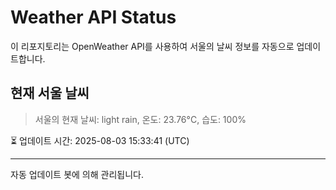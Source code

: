 
# Weather API Status

이 리포지토리는 OpenWeather API를 사용하여 서울의 날씨 정보를 자동으로 업데이트합니다.

## 현재 서울 날씨
> 서울의 현재 날씨: light rain, 온도: 23.76°C, 습도: 100%

⏳ 업데이트 시간: 2025-08-03 15:33:41 (UTC)

---
자동 업데이트 봇에 의해 관리됩니다.
